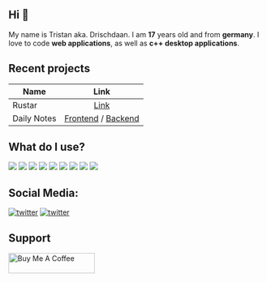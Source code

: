 ## Hi 👋

My name is Tristan aka. Drischdaan. I am **17** years old and from **germany**.
I love to code **web applications**, as well as **c++ desktop applications**.

## Recent projects

| Name               | Link    |
| ------------------ | :-----: |
| Rustar             | [Link](https://github.com/Drischdaan/Rustar) |
| Daily Notes        | [Frontend](https://github.com/Drischdaan/DailyNotes-Frontend) / [Backend](https://github.com/Drischdaan/DailyNotes-Backend) |

## What do I use?
<p>
    <img src="https://img.shields.io/badge/-Visual%20Studio%20Code-23A9F2?style=flat-square&logo=Visual%20Studio%20Code&logoColor=white"/>
    <img src="https://img.shields.io/badge/-Github-181717?style=flat-square&logo=GitHub&logoColor=white"/>
    <img src="https://img.shields.io/badge/-Git-F44D27?style=flat-square&logo=Git&logoColor=white"/>
    <img src="https://img.shields.io/badge/-NPM-CB3837?style=flat-square&logo=NPM&logoColor=white"/>
    <img src="https://img.shields.io/badge/-Node.js-5AAA47?style=flat-square&logo=Node.js&logoColor=white"/>
    <img src="https://img.shields.io/badge/-Google%20Cloud-4285F4?style=flat-square&logo=Google%20Cloud&logoColor=white"/>
    <img src="https://img.shields.io/badge/-Firebase-FFA000?style=flat-square&logo=Firebase&logoColor=white"/>
    <img src="https://img.shields.io/badge/-NestJS-E0234E?style=flat-square&logo=NestJS&logoColor=white"/>
    <img src="https://img.shields.io/badge/-Angular-DD0031?style=flat-square&logo=Angular&logoColor=white"/>
</p>

## Social Media:

[![twitter](https://img.shields.io/badge/-Drischdaan-313131?style=flat-square&labelColor=313131&logo=twitter&logoColor=white&color=313131)](https://twitter.com/Drischdaan)
[![twitter](https://img.shields.io/badge/-drischdaan-313131?style=flat-square&labelColor=313131&logo=instagram&logoColor=white&color=313131)](https://www.instagram.com/Drischdaan/)


## Support

<div>
    <a href="https://www.buymeacoffee.com/Drischdaan" target="_blank">
        <img src="https://cdn.buymeacoffee.com/buttons/v2/default-orange.png" alt="Buy Me A Coffee" height="40" width="170" />
    </a>
</div>
